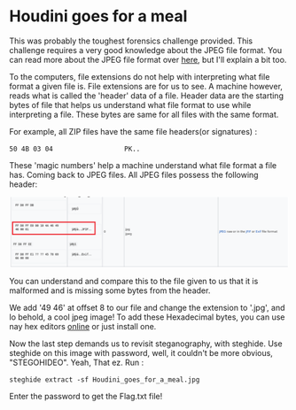 # Houdini goes for a meal

This was probably the toughest forensics challenge provided. This challenge requires a very good knowledge about the JPEG file format. You can read more about the JPEG file format over [here](https://docs.fileformat.com/image/jpeg/), but I'll explain a bit too.

To the computers, file extensions do not help with interpreting what file format a given file is. File extensions are for us to see. A machine however, reads what is called the 'header' data of a file. Header data are the starting bytes of file that helps us understand what file format to use while interpreting a file. These bytes are same for all files with the same format. 

For example, all ZIP files have the same file headers(or signatures) :

```
50 4B 03 04 	  	         PK..
```

These 'magic numbers' help a machine understand what file format a file has. Coming back to JPEG files. All JPEG files possess the following header:

![jpegfileformat](https://github.com/dootdoot1111/BITSCTF/raw/main/Forensics/Houdini%20goes%20for%20a%20meal/jpgfileformat.jpg)

You can understand and compare this to the file given to us that it is malformed and is missing some bytes from the header.

We add '49 46' at offset 8 to our file and change the extension to '.jpg', and lo behold, a cool jpeg image! To add these Hexadecimal bytes, you can use nay hex editors [online](https://hexed.it/) or just install one.

Now the last step demands us to revisit steganography, with steghide. Use steghide on this image with password, well, it couldn't be more obvious, "STEGOHIDEO". Yeah, That ez. Run :

```
steghide extract -sf Houdini_goes_for_a_meal.jpg
```

Enter the password to get the Flag.txt file!
